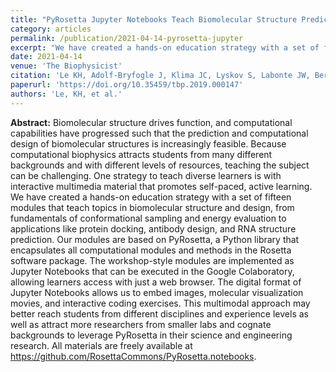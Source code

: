 ```yaml
---
title: "PyRosetta Jupyter Notebooks Teach Biomolecular Structure Prediction and Design."
category: articles
permalink: /publication/2021-04-14-pyrosetta-jupyter
excerpt: "We have created a hands-on education strategy with a set of fifteen modules implemented as Jupyter Notebooks that teach topics in biomolecular structure and design, from fundamentals of conformational sampling and energy evaluation to applications like protein docking, antibody design, and RNA structure prediction."
date: 2021-04-14
venue: 'The Biophysicist'
citation: 'Le KH, Adolf-Bryfogle J, Klima JC, Lyskov S, Labonte JW, Bertolani S, Burman SSR, Leaver-Fay A, Weitzner BD, Maguire J, Rangan R, Adrianowycz MA, Alford RF, Adal A, Nance ML, Wu Y, Willis J, Kulp DW, Das R, Dunbrack RL, Schief W, Kuhlman B, Siegel JB, Gray JJ (2021) "PyRosetta Jupyter Notebooks Teach Biomolecular Structure Prediction and Design," <i>The Biophysicist</i> 2(1), 108-122 DOI: 10.35459/tbp.2019.000147'
paperurl: 'https://doi.org/10.35459/tbp.2019.000147'
authors: 'Le, KH, et al.'
---
```


**Abstract:** Biomolecular structure drives function, and computational capabilities have progressed such that the prediction and computational design of biomolecular structures is increasingly feasible. Because computational biophysics attracts students from many different backgrounds and with different levels of resources, teaching the subject can be challenging. One strategy to teach diverse learners is with interactive multimedia material that promotes self-paced, active learning. We have created a hands-on education strategy with a set of fifteen modules that teach topics in biomolecular structure and design, from fundamentals of conformational sampling and energy evaluation to applications like protein docking, antibody design, and RNA structure prediction. Our modules are based on PyRosetta, a Python library that encapsulates all computational modules and methods in the Rosetta software package. The workshop-style modules are implemented as Jupyter Notebooks that can be executed in the Google Colaboratory, allowing learners access with just a web browser. The digital format of Jupyter Notebooks allows us to embed images, molecular visualization movies, and interactive coding exercises. This multimodal approach may better reach students from different disciplines and experience levels as well as attract more researchers from smaller labs and cognate backgrounds to leverage PyRosetta in their science and engineering research. All materials are freely available at https://github.com/RosettaCommons/PyRosetta.notebooks.
